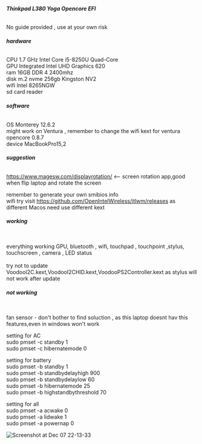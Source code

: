 
###### **Thinkpad L380 Yoga Opencore EFI**

No guide provided , use at your own risk

###### **hardware**
CPU  1.7 GHz Intel Core i5-8250U Quad-Core\
GPU  Integrated Intel UHD Graphics 620\
ram  16GB DDR 4 2400mhz\
disk  m.2 nvme 256gb Kingston NV2\
wifi  Intel 8265NGW\
sd card reader

###### **software**
OS  Monterey 12.6.2\
might work on Ventura , remember to change the wifi kext for ventura\
opencore 0.8.7\
device  MacBookPro15,2

###### **suggestion**
https://www.magesw.com/displayrotation/  <-- screen rotation app,good when flip laptop and rotate the screen


remember to generate your own smibios info\
wifi try visit https://github.com/OpenIntelWireless/itlwm/releases as different Macos need use different kext

###### **working**
<br>everything working GPU, bluetooth , wifi, touchpad , touchpoint ,stylus, touchscreen , camera , LED status\
<br>try not to update VoodooI2C.kext,VoodooI2CHID.kext,VoodooPS2Controller.kext as stylus will not work after update

###### **not working**
<br>fan sensor  - don't bother to find soluction , as this laptop doesnt hav this features,even in windows won't work

setting for AC
<br>sudo pmset -c standby 1
<br>sudo pmset -c hibernatemode 0

setting for battery
<br>sudo pmset -b standby 1
<br>sudo pmset -b standbydelayhigh 900
<br>sudo pmset -b standbydelaylow 60
<br>sudo pmset -b hibernatemode 25
<br>sudo pmset -b highstandbythreshold 70

setting for all
<br>sudo pmset -a acwake 0
<br>sudo pmset -a lidwake 1
<br>sudo pmset -a powernap 0

![Screenshot at Dec 07 22-13-33](https://github.com/limin9988/L380_YOGA_OPENCORE/assets/13900860/7f21972b-aa9f-40b7-853e-79d9b4614afd)




